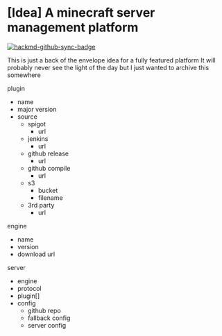 # [Idea] A minecraft server management platform

[![hackmd-github-sync-badge](https://hackmd.io/ZNPzJax3T02Rs83mmz6pbA/badge)](https://hackmd.io/ZNPzJax3T02Rs83mmz6pbA)


This is just a back of the envelope idea for a fully featured platform
It will probably never see the light of the day but I just wanted to archive this somewhere

plugin
- name
- major version
- source
    - spigot
        - url
    - jenkins
        - url
    - github release
        - url
    - github compile
        - url
    - s3
        - bucket
        - filename
    - 3rd party
        - url


engine
- name
- version
- download url


server
- engine
- protocol
- plugin[]
- config
    - github repo
    - fallback config
    - server config